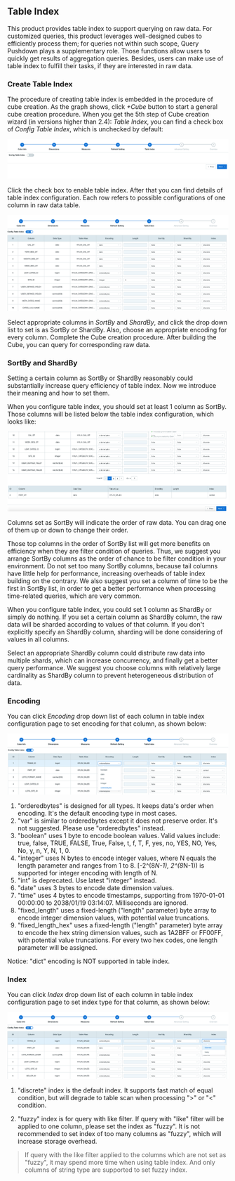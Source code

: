 ## Table Index

This product provides table index to support querying on raw data. For customized queries, this product leverages well-designed cubes to efficiently process them; for queries not within such scope, Query Pushdown plays a supplementary role. Those functions allow users to quickly get results of aggregation queries. Besides, users can make use of table index to fulfill their tasks, if they are interested in raw data. 



### Create Table Index

The procedure of creating table index is embedded in the procedure of cube creation. As the graph shows, click *+Cube* button to start a general cube creation procedure. When you get the 5th step of Cube creation wizard (in versions higher than 2.4): *Table Index*, you can find a check box of *Config Table Index*, which is unchecked by default: 

![Creating cube process](images/table_index/table_index_disable.png)

Click the check box to enable table index. After that you can find details of table index configuration. Each row refers to possible configurations of one column in raw data table. 

![Set table index](images/table_index/table_index_enable.png)

Select appropriate columns in *SortBy* and *ShardBy*, and click the drop down list to set is as SortBy or ShardBy. Also, choose an appropriate encoding for every column. Complete the Cube creation procedure. After building the Cube, you can query for corresponding raw data. 



### SortBy and ShardBy

Setting a certain column as SortBy or ShardBy reasonably could substantially increase query efficiency of table index. Now we introduce their meaning and how to set them. 

When you configure table index, you should set at least 1 column as SortBy. Those columns will be listed below the table index configuration, which looks like: 

![SortBy column](images/table_index/table_index_sortby.png)

Columns set as SortBy will indicate the order of raw data. You can drag one of them up or down to change their order. 

Those top columns in the order of SortBy list will get more benefits on efficiency when they are filter condition of queries. Thus, we suggest you arrange SortBy columns as the order of chance to be filter condition in your environment. Do not set too many SortBy columns, because tail columns have little help for performance, increasing overheads of table index building on the contrary. We also suggest you set a column of time to be the first in SortBy list, in order to get a better performance when processing time-related queries, which are very common. 

When you configure table index, you could set 1 column as ShardBy or simply do nothing. If you set a certain column as ShardBy column, the raw data will be sharded according to values of that column. If you don't explicitly specify an ShardBy column, sharding will be done considering of values in all columns. 

Select an appropriate ShardBy column could distribute raw data into multiple shards, which can increase concurrency, and finally get a better query performance. We suggest you choose columns with relatively large cardinality as ShardBy column to prevent heterogeneous distribution of data. 



### Encoding

You can click *Encoding* drop down list of each column in table index configuration page to set encoding for that column, as shown below: 

![Set encoding in table index](images/table_index/table_index_encode.png)


1. "orderedbytes" is designed for all types. It keeps data's order when encoding. It's the default encoding type in most cases.
2. "var" is similar to orderedbytes except it does not preserve order. It's not suggested. Please use "orderedbytes" instead.
3. "boolean" uses 1 byte to encode boolean values. Valid values include: true, false, TRUE, FALSE, True, False, t, f, T, F, yes, no, YES, NO, Yes, No, y, n, Y, N, 1, 0. 
4. "integer" uses N bytes to encode integer values, where N equals the length parameter and ranges from 1 to 8. [-2^(8*N-1), 2^(8*N-1)) is supported for integer encoding with length of N. 
5. "int" is deprecated. Use latest "integer" instead. 
6. "date" uses 3 bytes to encode date dimension values. 
7. "time" uses 4 bytes to encode timestamps, supporting from 1970-01-01 00:00:00 to 2038/01/19 03:14:07. Milliseconds are ignored. 
8. "fixed_length" uses a fixed-length ("length" parameter) byte array to encode integer dimension values, with potential value truncations. 
9. "fixed_length_hex" uses a fixed-length ("length" parameter) byte array to encode the hex string dimension values, such as 1A2BFF or FF00FF, with potential value truncations. For every two hex codes, one length parameter will be assigned. 

Notice: "dict" encoding is NOT supported in table index.



### Index

You can click *Index* drop down list of each column in table index configuration page to set index type for that column, as shown below: 

![Choose index type](images/table_index/table_index_index.png)

1. "discrete" index is the default index. It supports fast match of equal condition, but will degrade to table scan when processing ">" or "<" condition. 

2. "fuzzy" index is for query with like filter. If query with "like" filter will be applied to one column, please set the index as "fuzzy". It is not recommended to set index of too many columns as "fuzzy", which will increase storage overhead. 

> If query with the like filter applied to the columns which are not set as "fuzzy", it may spend more time when using table index. 
> And only columns of string type are supported to set fuzzy index.
